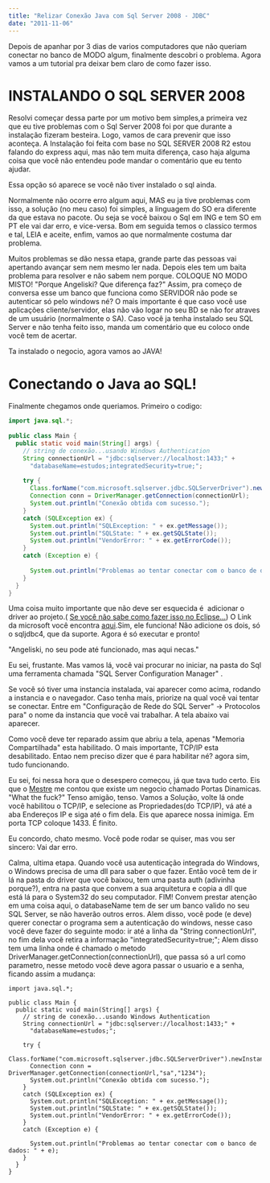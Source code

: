 ```yaml
---
title: "Relizar Conexão Java com Sql Server 2008 - JDBC"
date: "2011-11-06"
---
```


Depois de apanhar por 3 dias de varios computadores que não queriam conectar no banco de MODO algum, finalmente descobri o problema. Agora vamos a um tutorial pra deixar bem claro de como fazer isso.

# INSTALANDO O SQL SERVER 2008

Resolvi começar dessa parte por um motivo bem simples,a primeira vez que eu tive problemas com o Sql Server 2008 foi por que durante a instalação fizeram besteira. Logo, vamos de cara prevenir que isso aconteça. A Instalação foi feita com base no SQL SERVER 2008 R2 estou falando do express aqui, mas não tem muita diferença, caso haja alguma coisa que você não entendeu pode mandar o comentário que eu tento ajudar.

<ImagePoster caption="Nova Instalação" :src="require('@/assets/img/sql-server/01.jpg')" :width="560" />

Essa opção só aparece se você não tiver instalado o sql ainda.

<ImagePoster caption="Torça pra não dar erro" :src="require('@/assets/img/sql-server/02.jpg')" :width="560" />

Normalmente não ocorre erro algum aqui, MAS eu ja tive problemas com isso, a solução (no meu caso) foi simples, a linguagem do SO era diferente da que estava no pacote. Ou seja se você baixou o Sql em ING e tem SO em PT ele vai dar erro, e vice-versa. Bom em seguida temos o classico termos e tal, LEIA e aceite, enfim, vamos ao que normalmente costuma dar problema.

<ImagePoster caption="AQUI É QUE SEMPRE COLOCAM ERRADO..." :src="require('@/assets/img/sql-server/09.jpg')" :width="560" />

Muitos problemas se dão nessa etapa, grande parte das pessoas vai apertando avançar sem nem mesmo ler nada. Depois eles tem um baita problema para resolver e não sabem nem porque. COLOQUE NO MODO MISTO! "Porque Angeliski? Que diferença faz?" Assim, pra começo de conversa esse um banco que funciona como SERVIDOR não pode se autenticar só pelo windows né? O mais importante é que caso você use aplicações cliente/servidor, elas não vão logar no seu BD se não for atraves de um usuário (normalmente o SA). Caso você ja tenha instalado seu SQL Server e não tenha feito isso, manda um comentário que eu coloco onde você tem de acertar.

<ImagePoster caption="Se você chegou aqui, comemore!" :src="require('@/assets/img/sql-server/10.jpg')" :width="560" />

Ta instalado o negocio, agora vamos ao JAVA!

# Conectando o Java ao SQL!

Finalmente chegamos onde queriamos. Primeiro o codigo:

```java
import java.sql.*;
 
public class Main {
  public static void main(String[] args) {
    // string de conexão...usando Windows Authentication
    String connectionUrl = "jdbc:sqlserver://localhost:1433;" +
      "databaseName=estudos;integratedSecurity=true;";
 
    try {
      Class.forName("com.microsoft.sqlserver.jdbc.SQLServerDriver").newInstance();
      Connection conn = DriverManager.getConnection(connectionUrl);
      System.out.println("Conexão obtida com sucesso.");
    }
    catch (SQLException ex) {
      System.out.println("SQLException: " + ex.getMessage());
      System.out.println("SQLState: " + ex.getSQLState());
      System.out.println("VendorError: " + ex.getErrorCode());
    }
    catch (Exception e) {
       
      System.out.println("Problemas ao tentar conectar com o banco de dados: " + e);
    }
  }
}
```

Uma coisa muito importante que não deve ser esquecida é  adicionar o driver ao projeto.( [Se você não sabe como fazer isso no Eclipse...](http://www.wikihow.com/Add-JARs-to-Project-Build-Paths-in-Eclipse-%28Java%29 "Adicionar Jar no Eclipse")) O Link da microsoft você encontra [aqui](https://www.microsoft.com/pt-BR/download/details.aspx?id=11774 "DRIVER JDBC").Sim, ele funciona! Não adicione os dois, só o sqljdbc4, que da suporte. Agora é só executar e pronto!

<ImagePoster caption="TCP/IP? Não! Era pra funcionar!" :src="require('@/assets/img/sql-server/11.jpg')" :width="590" />

"Angeliski, no seu pode até funcionado, mas aqui necas."

Eu sei, frustante. Mas vamos lá, você vai procurar no iniciar, na pasta do Sql uma ferramenta chamada "SQL Server Configuration Manager" .

<ImagePoster caption="SQL Manager - The Solution" :src="require('@/assets/img/sql-server/12.jpg')" :width="590" />

Se você só tiver uma instancia instalada, vai aparecer como acima, rodando a instancia e o navegador. Caso tenha mais, priorize na qual você vai tentar se conectar. Entre em "Configuração de Rede do SQL Server" -> Protocolos para" o nome da instancia que você vai trabalhar. A tela abaixo vai aparecer.

<ImagePoster caption="DESABILITADO? Não vai dar certo nunca!" :src="require('@/assets/img/sql-server/13.jpg')" :width="590" />

Como você deve ter reparado assim que abriu a tela, apenas "Memoria Compartilhada" esta habilitado. O mais importante, TCP/IP esta desabilitado. Entao nem preciso dizer que é para habilitar né? agora sim, tudo funcionando.

<ImagePoster caption="Esse cara ta me zuando, continua o tal TCP/IP..." :src="require('@/assets/img/sql-server/11.jpg')" :width="590" />

Eu sei, foi nessa hora que o desespero começou, já que tava tudo certo. Eis que o [Mestre](http://www.google.com.br) me contou que existe um negocio chamado Portas Dinamicas. "What the fuck?" Tenso amigão, tenso. Vamos a Solução, volte lá onde você habilitou o TCP/IP, e selecione as Propriedades(do TCP/IP), vá até a aba Endereços IP e siga até o fim dela. Eis que aparece nossa inimiga. Em porta TCP coloque 1433. É finito.

<ImagePoster caption="O Troço Chato..." :src="require('@/assets/img/sql-server/16.jpg')" :width="590" />

Eu concordo, chato mesmo. Você pode rodar se quiser, mas vou ser sincero: Vai dar erro.

<ImagePoster caption="Isso não vai dar certo nunca..." :src="require('@/assets/img/sql-server/17.jpg')" :width="590" />


Calma, ultima etapa. Quando você usa autenticação integrada do Windows, o Windows precisa de uma dll para saber o que fazer. Então você tem de ir lá na pasta do driver que você baixou, tem uma pasta auth (adivinha porque?), entra na pasta que convem a sua arquitetura e copia a dll que está lá para o System32 do seu computador. FIM! Convem prestar atenção em uma coisa aqui, o databaseName tem de ser um banco valido no seu SQL Server, se não haverão outros erros. Alem disso, você pode (e deve) querer conectar o programa sem a autenticação do windows, nesse caso você deve fazer do seguinte modo: ir até a linha da "String connectionUrl", no fim dela você retira a informação "integratedSecurity=true;"; Alem disso tem uma linha onde é chamado o metodo DriverManager.getConnection(connectionUrl), que passa só a url como parametro, nesse metodo você deve agora passar o usuario e a senha, ficando assim a mudança:

```java{11}
import java.sql.*;
 
public class Main {
  public static void main(String[] args) {
    // string de conexão...usando Windows Authentication
    String connectionUrl = "jdbc:sqlserver://localhost:1433;" +
      "databaseName=estudos;";
 
    try {
      Class.forName("com.microsoft.sqlserver.jdbc.SQLServerDriver").newInstance();
      Connection conn = DriverManager.getConnection(connectionUrl,"sa","1234");
      System.out.println("Conexão obtida com sucesso.");
    }
    catch (SQLException ex) {
      System.out.println("SQLException: " + ex.getMessage());
      System.out.println("SQLState: " + ex.getSQLState());
      System.out.println("VendorError: " + ex.getErrorCode());
    }
    catch (Exception e) {
       
      System.out.println("Problemas ao tentar conectar com o banco de dados: " + e);
    }
  }
}
 ```

<Signature />
